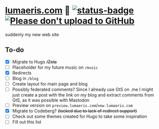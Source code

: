 # [lumaeris.com](https://lumaeris.com/) 🌟 [![status-badge](https://ci.codeberg.org/api/badges/12515/status.svg)](https://ci.codeberg.org/repos/12515) [![Please don't upload to GitHub](https://nogithub.codeberg.page/badge.svg)](https://nogithub.codeberg.page)

suddenly my new web site

## To-do

- [x] Migrate to Hugo ~~/Zola~~
- [ ] Placeholder for my future music on `/music`
- [x] Redirects
- [ ] Blog in `/blog`
- [ ] Create layout for main page and blog
- [ ] Possibly federated comments? Since I already use GtS on .me I might just create a post with the link on my blog and extract comments from GtS, as it was possible with Mastodon
- [ ] Preview version on `preview.lumaeris.com`/`new.lumaeris.com`
- [x] Migrate to Codeberg? ~~(locked due to lack of redirect support)~~
- [ ] Check out some themes created for Hugo to take some inspiration
- [ ] Fill out this list

